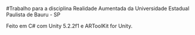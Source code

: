 #Trabalho para a disciplina Realidade Aumentada da Universidade Estadual Paulista de Bauru - SP

Feito em C# com Unity 5.2.2f1 e ARToolKit for Unity.